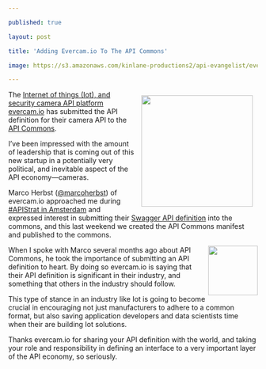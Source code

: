 ---
published: true
layout: post
title: 'Adding Evercam.io To The API Commons'
image: https://s3.amazonaws.com/kinlane-productions2/api-evangelist/evercam/evercam-logo.png
---

<p><a href="http://www.evercam.io/"><img style="padding: 10px;" src="https://s3.amazonaws.com/kinlane-productions2/api-evangelist/evercam/evercam-logo.png" alt="" width="225" align="right" /></a>
<p>The <a href="http://www.evercam.io/">Internet of things (Iot), and security camera API platform evercam.io</a> has submitted the API definition for their camera API to the <a href="http://apicommons.org/apis.html">API Commons</a>.
<p>I&rsquo;ve been impressed with the amount of leadership that is coming out of this new startup in a potentially very political, and inevitable aspect of the API economy&mdash;cameras.
<p>Marco Herbst (<a href="https://twitter.com/marcoherbst">@marcoherbst</a>) of evercam.io approached me during <a href="http://www.apistrategyconference.com/2014Amsterdam/index.php">#APIStrat in Amsterdam</a> and expressed interest in submitting their <a href="https://api.evercam.io/v1/swagger.json">Swagger API definition</a> into the commons, and this last weekend we created the API Commons manifest and published to the commons.
<p><a href="https://bit.ly/1e27KIc" target="_blank"><img style="border: 0px solid #000;" src="https://s3.amazonaws.com/kinlane-productions2/api-commons/api-commons-icon.png" alt="" width="100" align="right" /></a>
<p>When I spoke with Marco several months ago about API Commons, he took the importance of submitting an API definition to heart. By doing so evercam.io is saying that their API definition is significant in their industry, and something that others in the industry should follow.
<p>This type of stance in an industry like Iot is going to become crucial in encouraging not just manufacturers to adhere to a common format, but also saving application developers and data scientists time when their are building Iot solutions.
<p>Thanks evercam.io for sharing your API definition with the world, and taking your role and responsibility in defining an interface to a very important layer of the API economy, so seriously.

